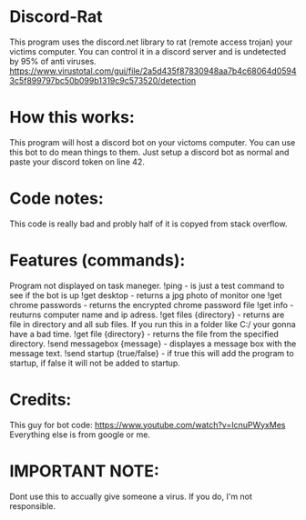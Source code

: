 # Discord-Rat
This program uses the discord.net library to rat (remote access trojan) your victims computer. You can control it in a discord server and is undetected by 95% of anti viruses.
https://www.virustotal.com/gui/file/2a5d435f87830948aa7b4c68064d05943c5f899797bc50b099b1319c9c573520/detection

# How this works:
This program will host a discord bot on your victoms computer. You can use this bot to do mean things to them. Just setup a discord bot as normal and paste your discord token on line 42.

# Code notes:
This code is really bad and probly half of it is copyed from stack overflow.

# Features (commands):
Program not displayed on task maneger.
!ping - is just a test command to see if the bot is up
!get desktop - returns a jpg photo of monitor one
!get chrome passwords - returns the encrypted chrome password file
!get info - reuturns computer name and ip adress.
!get files {directory} - returns are file in directory and all sub files. If you run this in a folder like C:/ your gonna have a bad time.
!get file {directory} - returns the file from the specified directory.
!send messagebox {message} - displayes a message box with the message text.
!send startup {true/false} - if true this will add the program to startup, if false it will not be added to startup.

# Credits:
This guy for bot code: https://www.youtube.com/watch?v=IcnuPWyxMes
Everything else is from google or me.

# IMPORTANT NOTE:
Dont use this to accually give someone a virus. If you do, I'm not responsible.
